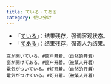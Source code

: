 ```yaml
---
title: ている・てある
category: 使い分け
---
```


- 「[ている](teiru#结果残存)」：结果残存，强调客观状态。
- 「[てある](tearu#结果残存)」：结果残存，强调人为结果。

```example
窓が開いている。#窗户开着。（自然的开着）
窗が開けてある。#窗户开着。（被某人开着）
電気がついている。#灯开着。（自然的开着）
電気がつけている。#灯开着。（被某人开着）
```
